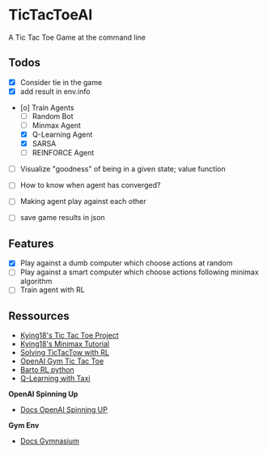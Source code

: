 # TicTacToeAI

A Tic Tac Toe Game at the command line

## Todos

- [X] Consider tie in the game
- [X] add result in env.info
- [o] Train Agents
    - [ ] Random Bot
    - [ ] Minmax Agent
    - [X] Q-Learning Agent
    - [X] SARSA
    - [ ] REINFORCE Agent
- [ ] Visualize "goodness" of being in a given state; value function
- [ ] How to know when agent has converged?
- [ ] Making agent play against each other
- [ ] save game results in json


## Features

- [X] Play against a dumb computer which choose actions at random
- [ ] Play against a smart computer which choose actions following minimax algorithm
- [ ] Train agent with RL

## Ressources

- [Kying18's Tic Tac Toe Project](https://github.com/kying18/tic-tac-toe)
- [Kying18's Minimax Tutorial](https://www.youtube.com/watch?v=8ext9G7xspg&t=9731s)
- [Solving TicTacTow with RL](https://www.govindgnair.com/post/solving-tic-tac-toe-with-reinforcement-learning/)
- [OpenAI Gym Tic Tac Toe](https://github.com/MauroLuzzatto/OpenAI-Gym-TicTacToe-Environment/blob/master/gym-TicTacToe/gym_TicTacToe/envs/tictactoe_env.py)
- [Barto RL python](https://github.com/ShangtongZhang/reinforcement-learning-an-introduction)
- [Q-Learning with Taxi](https://www.learndatasci.com/tutorials/reinforcement-q-learning-scratch-python-openai-gym/)

**OpenAI Spinning Up**

- [Docs OpenAI Spinning UP](https://spinningup.openai.com/en/latest/)

**Gym Env**

- [Docs Gymnasium](https://gymnasium.farama.org/)

